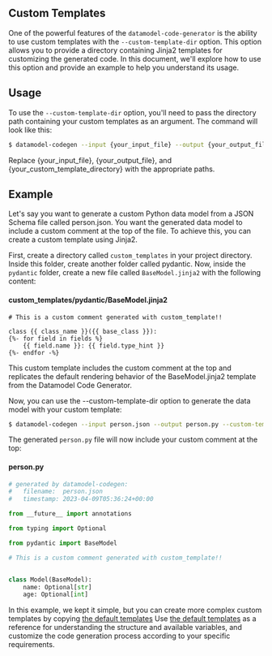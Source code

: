 ## Custom Templates

One of the powerful features of the `datamodel-code-generator` is the ability to use custom templates with the `--custom-template-dir` option.
This option allows you to provide a directory containing Jinja2 templates for customizing the generated code. In this document, we'll explore how to use this option and provide an example to help you understand its usage.

## Usage
To use the `--custom-template-dir` option, you'll need to pass the directory path containing your custom templates as an argument. The command will look like this:


```sh
$ datamodel-codegen --input {your_input_file} --output {your_output_file} --custom-template-dir {your_custom_template_directory}
```
Replace {your_input_file}, {your_output_file}, and {your_custom_template_directory} with the appropriate paths.

## Example
Let's say you want to generate a custom Python data model from a JSON Schema file called person.json. You want the generated data model to include a custom comment at the top of the file. To achieve this, you can create a custom template using Jinja2.

First, create a directory called `custom_templates` in your project directory. Inside this folder, create another folder called pydantic. Now, inside the `pydantic` folder, create a new file called `BaseModel.jinja2` with the following content:
#### custom_templates/pydantic/BaseModel.jinja2
```jinja2
# This is a custom comment generated with custom_template!!

class {{ class_name }}({{ base_class }}):
{%- for field in fields %}
    {{ field.name }}: {{ field.type_hint }}
{%- endfor -%}
```

This custom template includes the custom comment at the top and replicates the default rendering behavior of the BaseModel.jinja2 template from the Datamodel Code Generator.

Now, you can use the --custom-template-dir option to generate the data model with your custom template:
```sh
$ datamodel-codegen --input person.json --output person.py --custom-template-dir custom_templates
```

The generated `person.py` file will now include your custom comment at the top:
#### person.py
```python
# generated by datamodel-codegen:
#   filename:  person.json
#   timestamp: 2023-04-09T05:36:24+00:00

from __future__ import annotations

from typing import Optional

from pydantic import BaseModel

# This is a custom comment generated with custom_template!!


class Model(BaseModel):
    name: Optional[str]
    age: Optional[int]

```

In this example, we kept it simple, but you can create more complex custom templates by copying [the default templates](https://github.com/koxudaxi/datamodel-code-generator/tree/master/datamodel_code_generator/model/template) Use [the default templates](https://github.com/koxudaxi/datamodel-code-generator/tree/master/datamodel_code_generator/model/template) as a reference for understanding the structure and available variables, and customize the code generation process according to your specific requirements.
